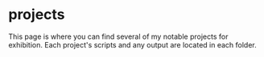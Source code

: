 # projects

This page is where you can find several of my notable projects for exhibition. Each project's scripts and any output are located in each folder.
